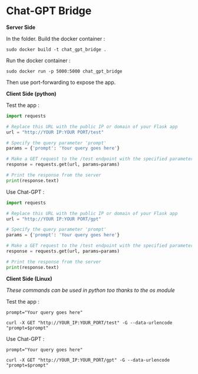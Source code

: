 
# Chat-GPT Bridge

**Server Side**

In the folder.
Build the docker container : 
```
sudo docker build -t chat_gpt_bridge .
```

Run the docker container :
```
sudo docker run -p 5000:5000 chat_gpt_bridge
```

Then use port-forwarding to expose the app.


**Client Side (python)**

Test the app :
```py
import requests

# Replace this URL with the public IP or domain of your Flask app
url = "http://YOUR IP:YOUR PORT/test"

# Specify the query parameter 'prompt'
params = {'prompt': 'Your query goes here'}

# Make a GET request to the /test endpoint with the specified parameters
response = requests.get(url, params=params)

# Print the response from the server
print(response.text)
```

Use Chat-GPT :
```py
import requests

# Replace this URL with the public IP or domain of your Flask app
url = "http://YOUR IP:YOUR PORT/gpt"

# Specify the query parameter 'prompt'
params = {'prompt': 'Your query goes here'}

# Make a GET request to the /test endpoint with the specified parameters
response = requests.get(url, params=params)

# Print the response from the server
print(response.text)
```

**Client Side (Linux)**

*These commands can be used in python too thanks to the os module*

Test the app :
```
prompt="Your query goes here"
```

```
curl -X GET "http://YOUR_IP:YOUR_PORT/test" -G --data-urlencode "prompt=$prompt"
```

Use Chat-GPT :
```
prompt="Your query goes here"
```

```
curl -X GET "http://YOUR_IP:YOUR_PORT/gpt" -G --data-urlencode "prompt=$prompt"
```
